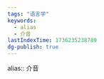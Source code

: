 ```yaml
---
tags: "语言学"
keywords:
  - alias
  - 介音
lastIndexTime: 1736235238789
dg-publish: true
---
```

alias:: 介音
